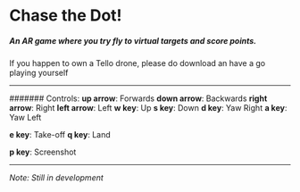 # Chase the Dot!
##### An AR game where you try fly to virtual targets and score points.
If you happen to own a Tello drone, please do download an have a go playing yourself

***
####### Controls:
**up arrow**: Forwards
**down arrow**: Backwards
**right arrow**: Right
**left arrow**: Left
**w key**: Up
**s key**: Down
**d key**: Yaw Right
**a key**: Yaw Left

**e key**: Take-off
**q key**: Land

**p key**: Screenshot
***

*Note: Still in development*
